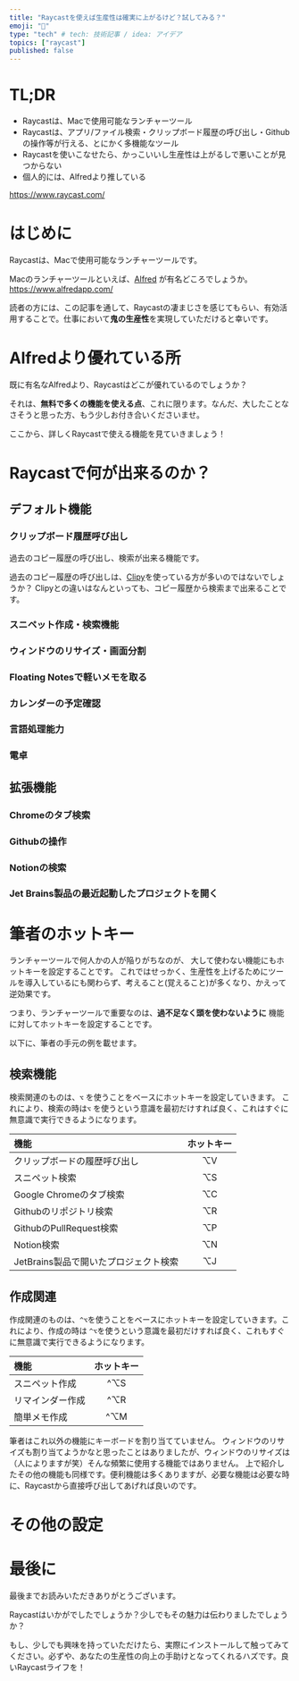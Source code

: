 ```yaml
---
title: "Raycastを使えば生産性は確実に上がるけど？試してみる？"
emoji: "🔧"
type: "tech" # tech: 技術記事 / idea: アイデア
topics: ["raycast"]
published: false
---
```


# TL;DR
- Raycastは、Macで使用可能なランチャーツール
- Raycastは、アプリ/ファイル検索・クリップボード履歴の呼び出し・Githubの操作等が行える、とにかく多機能なツール
- Raycastを使いこなせたら、かっこいいし生産性は上がるしで悪いことが見つからない
- 個人的には、Alfredより推している

https://www.raycast.com/

# はじめに
Raycastは、Macで使用可能なランチャーツールです。

Macのランチャーツールといえば、[Alfred](https://www.alfredapp.com/) が有名どころでしょうか。
https://www.alfredapp.com/

読者の方には、この記事を通して、Raycastの凄まじさを感じてもらい、有効活用することで。仕事において**鬼の生産性**を実現していただけると幸いです。

# Alfredより優れている所
既に有名なAlfredより、Raycastはどこが優れているのでしょうか？

それは、**無料で多くの機能を使える点**、これに限ります。なんだ、大したことなさそうと思った方、もう少しお付き合いくださいませ。

ここから、詳しくRaycastで使える機能を見ていきましょう！

# Raycastで何が出来るのか？
## デフォルト機能
### クリップボード履歴呼び出し
過去のコピー履歴の呼び出し、検索が出来る機能です。

過去のコピー履歴の呼び出しは、[Clipy](https://clipy.softonic.jp/mac)を使っている方が多いのではないでしょうか？
Clipyとの違いはなんといっても、コピー履歴から検索まで出来ることです。

### スニペット作成・検索機能
### ウィンドウのリサイズ・画面分割
### Floating Notesで軽いメモを取る
### カレンダーの予定確認
### 言語処理能力
### 電卓

## 拡張機能
### Chromeのタブ検索
### Githubの操作
### Notionの検索
### Jet Brains製品の最近起動したプロジェクトを開く

# 筆者のホットキー
ランチャーツールで何人かの人が陥りがちなのが、 大して使わない機能にもホットキーを設定することです。
これではせっかく、生産性を上げるためにツールを導入しているにも関わらず、考えること(覚えること)が多くなり、かえって逆効果です。

つまり、ランチャーツールで重要なのは、**過不足なく頭を使わないように** 機能に対してホットキーを設定することです。

以下に、筆者の手元の例を載せます。

## 検索機能
検索関連のものは、`⌥` を使うことをベースにホットキーを設定していきます。 これにより、検索の時は`⌥` を使うという意識を最初だけすれば良く、これはすぐに無意識で実行できるようになります。

| 機能                       | ホットキー  |
|:-------------------------|:------:|
| クリップボードの履歴呼び出し           |   ⌥V   |
| スニペット検索                  |   ⌥S   |
| Google Chromeのタブ検索       |   ⌥C   |
| Githubのリポジトリ検索           |   ⌥R   |
| GithubのPullRequest検索     |   ⌥P   |
| Notion検索                 |   ⌥N   |
| JetBrains製品で開いたプロジェクト検索  |   ⌥J   |

## 作成関連
作成関連のものは、`^⌥`を使うことをベースにホットキーを設定していきます。これにより、作成の時は `^⌥`を使うという意識を最初だけすれば良く、これもすぐに無意識で実行できるようになります。

| 機能       | ホットキー |
|:---------|:-----:|
| スニペット作成  |  ^⌥S  |
| リマインダー作成 |  ^⌥R  |
| 簡単メモ作成   |  ^⌥M  |

筆者はこれ以外の機能にキーボードを割り当てていません。
ウィンドウのリサイズも割り当てようかなと思ったことはありましたが、ウィンドウのリサイズは（人によりますが笑）そんな頻繁に使用する機能ではありません。
上で紹介したその他の機能も同様です。便利機能は多くありますが、必要な機能は必要な時に、Raycastから直接呼び出してあげれば良いのです。

# その他の設定

# 最後に
最後までお読みいただきありがとうございます。

Raycastはいかがでしたでしょうか？少しでもその魅力は伝わりましたでしょうか？

もし、少しでも興味を持っていただけたら、実際にインストールして触ってみてください。必ずや、あなたの生産性の向上の手助けとなってくれるハズです。良いRaycastライフを！